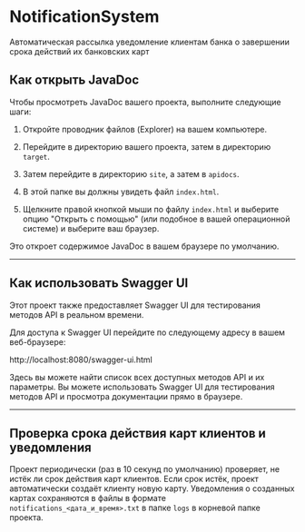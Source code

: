# NotificationSystem
 Автоматическая рассылка уведомление клиентам банка о завершении срока действий их банковских карт

## Как открыть JavaDoc

Чтобы просмотреть JavaDoc вашего проекта, выполните следующие шаги:

1. Откройте проводник файлов (Explorer) на вашем компьютере.

2. Перейдите в директорию вашего проекта, затем в директорию `target`.

3. Затем перейдите в директорию `site`, а затем в `apidocs`.

4. В этой папке вы должны увидеть файл `index.html`.

5. Щелкните правой кнопкой мыши по файлу `index.html` и выберите опцию "Открыть с помощью" (или подобное в вашей операционной системе) и выберите ваш браузер.

Это откроет содержимое JavaDoc в вашем браузере по умолчанию.

---

## Как использовать Swagger UI

Этот проект также предоставляет Swagger UI для тестирования методов API в реальном времени.

Для доступа к Swagger UI перейдите по следующему адресу в вашем веб-браузере:

http://localhost:8080/swagger-ui.html

Здесь вы можете найти список всех доступных методов API и их параметры. Вы можете использовать Swagger UI для тестирования методов API и просмотра документации прямо в браузере.

---

## Проверка срока действия карт клиентов и уведомления

Проект периодически (раз в 10 секунд по умолчанию) проверяет, не истёк ли срок действия карт клиентов. Если срок истёк, проект автоматически создаёт клиенту новую карту. Уведомления о созданных картах сохраняются в файлы в формате `notifications_<дата_и_время>.txt` в папке `logs` в корневой папке проекта.
